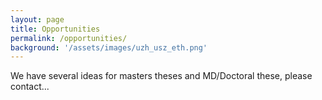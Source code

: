 ```yaml
---
layout: page
title: Opportunities
permalink: /opportunities/
background: '/assets/images/uzh_usz_eth.png'
---
```


We have several ideas for masters theses and MD/Doctoral these, please contact...
